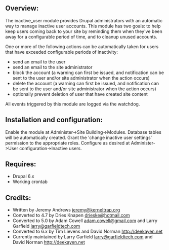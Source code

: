 
Overview:
--------
The inactive_user module provides Drupal administrators with an automatic
way to manage inactive user accounts.  This module has two goals:  to help
keep users coming back to your site by reminding them when they've been away
for a configurable period of time, and to cleanup unused accounts.

One or more of the following actions can be automatically taken for users that
have exceeded configurable periods of inactivity:
  - send an email to the user
  - send an email to the site administrator
  - block the account (a warning can first be issued, and notification can
     be sent to the user and/or site administrator when the action occurs)
  - delete the account (a warning can first be issued, and notification can
     be sent to the user and/or site administrator when the action occurs)
  - optionally prevent deletion of user that have created site content

All events triggered by this module are logged via the watchdog.


Installation and configuration:
------------------------------
Enable the module at Administer->Site Building->Modules.
Database tables will be automatically created.
Grant the 'change inactive user settings' permission to the appropriate roles.
Configure as desired at Administer->User configuration->Inactive users.


Requires:
--------
 - Drupal 6.x
 - Working crontab


Credits:
-------
 - Written by Jeremy Andrews <jeremy@kerneltrap.org>
 - Converted to 4.7 by Dries Knapen <drieske@hotmail.com>
 - Converted to 5.0 by Adam Cowell <adam.cowell@gmail.com> and Larry Garfield <larry@garfieldtech.com>
 - Converted to 6.x by Tim Lievens and David Norman <http://deekayen.net>
 - Currently maintained by Larry Garfield <larry@garfieldtech.com> and David Norman <http://deekayen.net>
